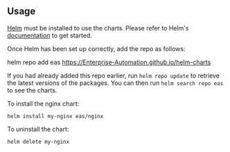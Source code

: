 ## Usage

[Helm](https://helm.sh) must be installed to use the charts.  Please refer to
Helm's [documentation](https://helm.sh/docs) to get started.

Once Helm has been set up correctly, add the repo as follows:

  helm repo add eas https://Enterprise-Automation.github.io/helm-charts

If you had already added this repo earlier, run `helm repo update` to retrieve
the latest versions of the packages.  You can then run `helm search repo
eas` to see the charts.

To install the nginx chart:

    helm install my-nginx eas/nginx

To uninstall the chart:

    helm delete my-nginx